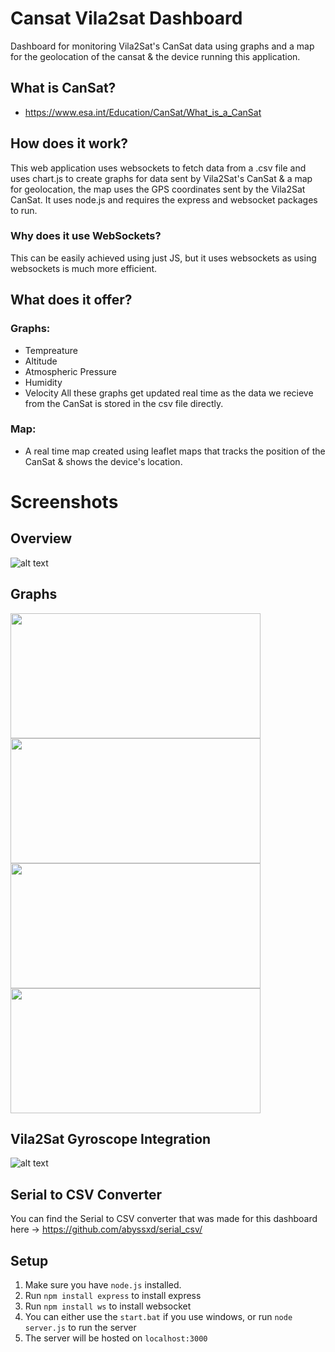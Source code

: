 # Cansat Vila2sat Dashboard
Dashboard for monitoring Vila2Sat's CanSat data using graphs and a map for the geolocation of the cansat & the device running this application.

## What is CanSat?

- https://www.esa.int/Education/CanSat/What_is_a_CanSat

## How does it work?
This web application uses websockets to fetch data from a .csv file and uses chart.js to create graphs for data sent by Vila2Sat's CanSat & a map for geolocation, the map uses the GPS coordinates sent by the Vila2Sat CanSat. It uses node.js and requires the express and websocket packages to run.

### Why does it use WebSockets?
This can be easily achieved using just JS, but it uses websockets as using websockets is much more efficient.

## What does it offer?
### Graphs: 
- Tempreature
- Altitude
- Atmospheric Pressure
- Humidity
- Velocity
All these graphs get updated real time as the data we recieve from the CanSat is stored in the csv file directly.

### Map:
- A real time map created using leaflet maps that tracks the position of the CanSat & shows the device's location.

# Screenshots

## Overview
![alt text](https://cdn.discordapp.com/attachments/773822498717696030/1201255146366177342/image.png)

## Graphs

<img src="https://cdn.discordapp.com/attachments/773822498717696030/1201255096919527434/image.png" width="400" height="200">  <img src="https://cdn.discordapp.com/attachments/773822498717696030/1201255097263464578/image.png" width="400" height="200">
<img src="https://cdn.discordapp.com/attachments/773822498717696030/1201255097645158410/image.png" width="400" height="200">  <img src="https://cdn.discordapp.com/attachments/773822498717696030/1201255098077155348/image.png" width="400" height="200">

## Vila2Sat Gyroscope Integration
![alt text](https://cdn.discordapp.com/attachments/773822498717696030/1202425689307881533/image.png)

## Serial to CSV Converter
You can find the Serial to CSV converter that was made for this dashboard here -> https://github.com/abyssxd/serial_csv/

## Setup

1. Make sure you have `node.js` installed. 
2. Run `npm install express` to install express
3. Run `npm install ws` to install websocket
4. You can either use the `start.bat` if you use windows, or run `node server.js` to run the server
5. The server will be hosted on `localhost:3000`
